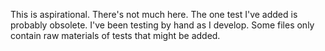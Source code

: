 This is aspirational.  There's not much here.  The one test I've added
is probably obsolete.  I've been testing by hand as I develop.  Some
files only contain raw materials of tests that might be added. 
